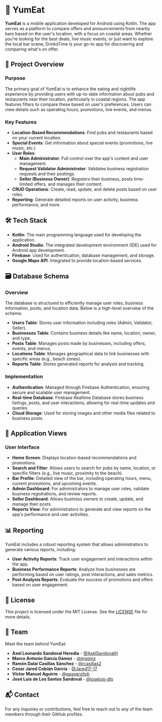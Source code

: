# 🍜 YumEat

**YumEat** is a mobile application developed for Android using Kotlin. The app serves as a platform to compare offers and announcements from nearby bars based on the user's location, with a focus on coastal areas. Whether you're looking for the best deals, live music events, or just want to explore the local bar scene, DrinksTime is your go-to app for discovering and comparing what's on offer.

## 🎯 Project Overview

### Purpose

The primary goal of YumEat is to enhance the eating and nightlife experience by providing users with up-to-date information about pubs and restaurants near their location, particularly in coastal regions. The app features filters to compare these based on user's preferences. Users can view details such as operating hours, promotions, live events, and menus. 

### Key Features

- **Location-Based Recommendations**: Find pubs and restaurants based on your current location.
- **Special Events**: Get information about special events (promotions, live music, etc.)
- **User Roles**: 
  - **Main Administrator**: Full control over the app's content and user management.
  - **Request Validator Administrator**: Validates business registration requests and their postings.
  - **Seller (Business Owner)**: Registers their business, posts time-limited offers, and manages their content.
- **CRUD Operations**: Create, read, update, and delete posts based on user roles.
- **Reporting**: Generate detailed reports on user activity, business performance, and more.

## 🛠️ Tech Stack

- **Kotlin**: The main programming language used for developing the application.
- **Android Studio**: The integrated development environment (IDE) used for Android app development.
- **Firebase**: Used for authentication, database management, and storage.
- **Google Maps API**: Integrated to provide location-based services.

## 🗃️ Database Schema

### Overview

The database is structured to efficiently manage user roles, business information, posts, and location data. Below is a high-level overview of the schema:

- **Users Table**: Stores user information including roles (Admin, Validator, Seller).
- **Businesses Table**: Contains business details like name, location, owner, and type.
- **Posts Table**: Manages posts made by businesses, including offers, events, and menus.
- **Locations Table**: Manages geographical data to link businesses with specific areas (e.g., beach zones).
- **Reports Table**: Stores generated reports for analysis and tracking.

### Implementation

- **Authentication**: Managed through Firebase Authentication, ensuring secure and scalable user management.
- **Real-time Database**: Firebase Realtime Database stores business listings, posts, and user interactions, allowing for real-time updates and queries.
- **Cloud Storage**: Used for storing images and other media files related to business posts.

## 📱 Application Views

### User Interface

- **Home Screen**: Displays location-based recommendations and promotions.
- **Search and Filter**: Allows users to search for pubs by name, location, or specific filters (e.g., live music, proximity to the beach).
- **Bar Profile**: Detailed view of the bar, including operating hours, menu, current promotions, and upcoming events.
- **Admin Dashboard**: For administrators to manage user roles, validate business registrations, and review reports.
- **Seller Dashboard**: Allows business owners to create, update, and manage their posts.
- **Reports View**: For administrators to generate and view reports on the app's performance and user activities.

## 📊 Reporting

YumEat includes a robust reporting system that allows administrators to generate various reports, including:

- **User Activity Reports**: Track user engagement and interactions within the app.
- **Business Performance Reports**: Analyze how businesses are performing based on user ratings, post interactions, and sales metrics.
- **Post Analysis Reports**: Evaluate the success of promotions and offers based on user engagement.

## 📜 License

This project is licensed under the MIT License. See the [LICENSE](LICENSE) file for more details.

## 👥 Team

Meet the team behind YumEat:

- **Axel Leonardo Sandoval Heredia** - [@AxelSandovalH](https://github.com/AxelSandovalH)
- **Marco Antonio García Gámez** - [@mggmz](https://github.com/mggmz)
- **Ramón Dalai Casillas Sánchez** - [@rcasillas2](https://github.com/rcasillas2)
- **Cesar Jared Cobián García** - [@Jared17-17](https://github.com/Jared17-17)
- **Víctor Manuel Aguirre** - [@gasperzitoh](https://github.com/gasperzitoh)
- **José Luis de Los Santos Sandoval** - [@joseluis-dls](https://github.com/joseluis-dls)

## 📬 Contact

For any inquiries or contributions, feel free to reach out to any of the team members through their GitHub profiles.
